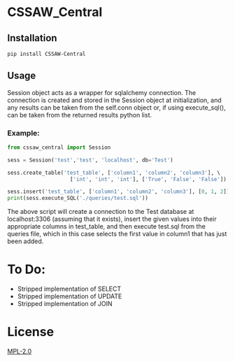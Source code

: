 # CSSAW_Central

## Installation
``` Bash
pip install CSSAW-Central
```

## Usage

Session object acts as a wrapper for sqlalchemy connection. The connection is created and stored in the Session object at initialization, and any results can be taken from the self.conn object or, if using execute_sql(), can be taken from the returned results python list.

### Example:
```Python
from cssaw_central import Session

sess = Session('test','test', 'localhost', db='Test')

sess.create_table('test_table', ['column1', 'column2', 'column3'], \ 
                    ['int', 'int', 'int'], ['True', 'False', 'False'])

sess.insert('test_table', ['column1', 'column2', 'column3'], [0, 1, 2])
print(sess.execute_SQL('./queries/test.sql'))
```

The above script will create a connection to the Test database at localhost:3306 (assuming that it exists), insert the given values into their appropriate columns in test_table, and then execute test.sql from the queries file, which in this case selects the first value in column1 that has just been added.

# To Do:
- Stripped implementation of SELECT
- Stripped implementation of UPDATE
- Stripped implementation of JOIN

# License
[MPL-2.0](https://opensource.org/licenses/MPL-2.0)